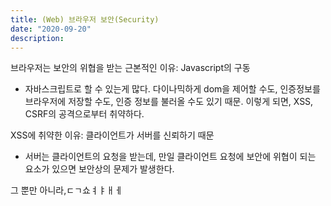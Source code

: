 ```yaml
---
title: (Web) 브라우저 보안(Security)
date: "2020-09-20"
description: 
---
```


브라우저는 보안의 위협을 받는 근본적인 이유: Javascript의 구동
- 자바스크립트로 할 수 있는게 많다. 다이나믹하게 dom을 제어할 수도, 인증정보를 브라우저에 저장할 수도, 인증 정보를 불러올 수도 있기 때문. 이렇게 되면, XSS, CSRF의 공격으로부터 취약하다.

XSS에 취약한 이유: 클라이언트가 서버를 신뢰하기 때문
- 서버는 클라이언트의 요청을 받는데, 만일 클라이언트 요청에 보안에 위협이 되는 요소가 있으면 보안상의 문제가 발생한다.   

그 뿐만 아니라,ㄷㄱ쇼ㅕㅑㅐㅔ
